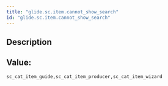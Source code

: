```yaml
---
title: "glide.sc.item.cannot_show_search"
id: "glide.sc.item.cannot_show_search"
---
```

## Description



## Value: 
```
sc_cat_item_guide,sc_cat_item_producer,sc_cat_item_wizard
```